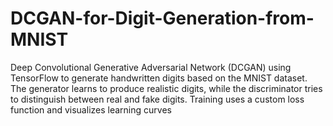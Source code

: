 # DCGAN-for-Digit-Generation-from-MNIST
Deep Convolutional Generative Adversarial Network (DCGAN) using TensorFlow to generate handwritten digits based on the MNIST dataset. The generator learns to produce realistic digits, while the discriminator tries to distinguish between real and fake digits. Training uses a custom loss function and visualizes learning curves

